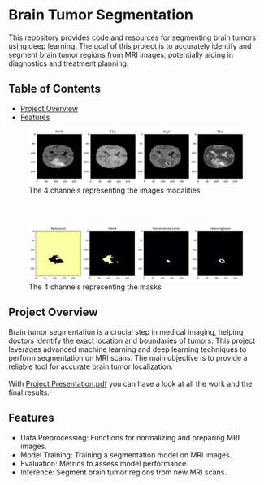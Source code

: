 # Brain Tumor Segmentation

This repository provides code and resources for segmenting brain tumors using deep learning. The goal of this project is to accurately identify and segment brain tumor regions from MRI images, potentially aiding in diagnostics and treatment planning.

## Table of Contents
- [Project Overview](#Project-Overview)
- [Features](#Features)

<figure>
<img src="/data/channels.png" alt="Channels Image"/>
<figure-caption>The 4 channels representing the images modalities</figure-caption>
</figure>

</br> </br> 

<figure>
<img src="/data/masks.png" alt="Channels Image"/>
<figure-caption>The 4 channels representing the masks</figure-caption>
</figure>



## Project Overview

Brain tumor segmentation is a crucial step in medical imaging, helping doctors identify the exact location and boundaries of tumors. This project leverages advanced machine learning and deep learning techniques to perform segmentation on MRI scans. 
The main objective is to provide a reliable tool for accurate brain tumor localization. \
\
With [Project Presentation.pdf](/Project_Presentation.pdf)  you can have a look at all the work and the final results.

## Features

- Data Preprocessing: Functions for normalizing and preparing MRI images.
- Model Training: Training a segmentation model on MRI images.
- Evaluation: Metrics to assess model performance.
- Inference: Segment brain tumor regions from new MRI scans.


